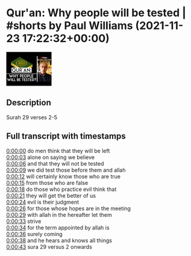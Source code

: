 # Qur'an: Why people will be tested | #shorts by Paul Williams (2021-11-23 17:22:32+00:00)

![alt Qur'an: Why people will be tested | #shorts by Paul Williams](BRDyA6eneQ4.jpg "Qur'an: Why people will be tested | #shorts by Paul Williams")

## Description

Surah 29 verses 2-5



## Full transcript with timestamps

[0:00:00](https://youtu.be/BRDyA6eneQ4?t=0) do men think that they will be left  
[0:00:03](https://youtu.be/BRDyA6eneQ4?t=3) alone on saying we believe  
[0:00:06](https://youtu.be/BRDyA6eneQ4?t=6) and that they will not be tested  
[0:00:09](https://youtu.be/BRDyA6eneQ4?t=9) we did test those before them and allah  
[0:00:12](https://youtu.be/BRDyA6eneQ4?t=12) will certainly know those who are true  
[0:00:15](https://youtu.be/BRDyA6eneQ4?t=15) from those who are false  
[0:00:18](https://youtu.be/BRDyA6eneQ4?t=18) do those who practice evil think that  
[0:00:21](https://youtu.be/BRDyA6eneQ4?t=21) they will get the better of us  
[0:00:24](https://youtu.be/BRDyA6eneQ4?t=24) evil is their judgment  
[0:00:26](https://youtu.be/BRDyA6eneQ4?t=26) for those whose hopes are in the meeting  
[0:00:29](https://youtu.be/BRDyA6eneQ4?t=29) with allah in the hereafter let them  
[0:00:33](https://youtu.be/BRDyA6eneQ4?t=33) strive  
[0:00:34](https://youtu.be/BRDyA6eneQ4?t=34) for the term appointed by allah is  
[0:00:36](https://youtu.be/BRDyA6eneQ4?t=36) surely coming  
[0:00:38](https://youtu.be/BRDyA6eneQ4?t=38) and he hears and knows all things  
[0:00:43](https://youtu.be/BRDyA6eneQ4?t=43) sura 29 versus 2 onwards  
